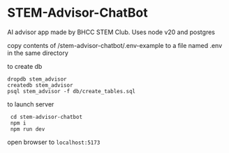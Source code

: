 # STEM-Advisor-ChatBot
AI advisor app made by BHCC STEM Club. Uses node v20 and postgres


copy contents of /stem-advisor-chatbot/.env-example to a file named .env in the same directory

to create db
```
dropdb stem_advisor
createdb stem_advisor
psql stem_advisor -f db/create_tables.sql
```

to launch server
```
 cd stem-advisor-chatbot
 npm i
 npm run dev
```
 open browser to `localhost:5173`
